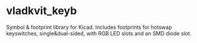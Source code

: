 # vladkvit_keyb
Symbol &amp; footprint library for Kicad. 
Includes footprints for hotswap keyswitches, single&dual-sided, with RGB LED slots and an SMD diode slot.
